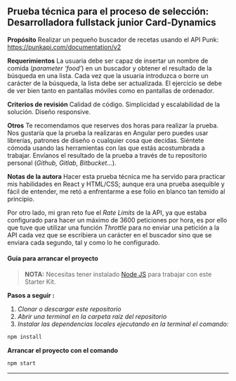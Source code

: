## Prueba técnica para el proceso de selección: Desarrolladora fullstack junior Card-Dynamics

**Propósito**
Realizar un pequeño buscador de recetas usando el API Punk:
https://punkapi.com/documentation/v2

**Requerimientos**
La usuaria debe ser capaz de insertar un nombre de comida (*parameter ‘food’*) en un buscador y obtener el resultado de la búsqueda en una lista.
Cada vez que la usuaria introduzca o borre un carácter de la búsqueda, la lista debe ser actualizada.
El ejercicio se debe de ver bien tanto en pantallas móviles como en pantallas de
ordenador. 

**Criterios de revisión**
Calidad de código.
Simplicidad y escalabilidad de la solución.
Diseño responsive.

**Otros**
Te recomendamos que reserves dos horas para realizar la prueba.
Nos gustaría que la prueba la realizaras en Angular pero puedes usar librerías, patrones de diseño o cualquier cosa que decidas. Siéntete cómoda usando las herramientas con las que estás acostumbrada a trabajar.
Envíanos el resultado de la prueba a través de tu repositorio personal (*Github, Gitlab, Bitbucket...*).

**Notas de la autora**
Hacer esta prueba técnica me ha servido para practicar mis habilidades en React y HTML/CSS; aunque era una prueba asequible y fácil de entender, me retó a enfrentarme a ese folio en blanco tan temido al principio.

Por otro lado, mi gran reto fue el *Rate Limits* de la API,  ya que estaba configurado para hacer un máximo de 3600 peticiones por hora, es por ello que tuve que utilizar una función *Throttle* para no enviar una petición a la API cada vez que se escribiera un carácter en el buscador sino que se enviara cada segundo, tal y como lo he configurado.


#### Guía para arrancar el proyecto

> **NOTA:** Necesitas tener instalado [Node JS](https://nodejs.org/) para trabajar con este Starter Kit.

**Pasos a seguir :**

1. _Clonar o descargar este repositorio_
2. _Abrir una terminal en la carpeta raíz del repositorio_
3. _Instalar las dependencias locales ejecutando en la terminal el comando:_

```bash
npm install
```

**Arrancar el proyecto con el comando**

```bash
npm start
```

---
